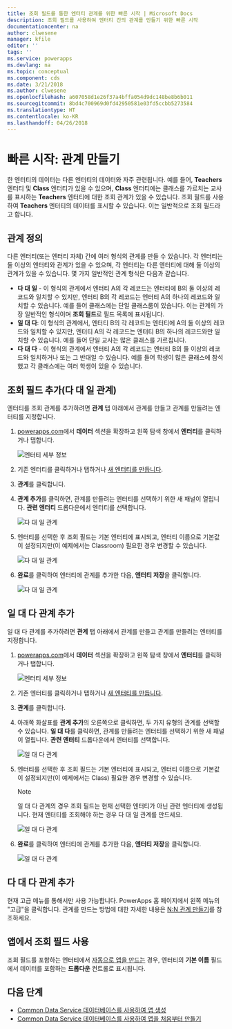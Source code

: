 ```yaml
---
title: 조회 필드를 통한 엔터티 관계를 위한 빠른 시작 | Microsoft Docs
description: 조회 필드를 사용하여 엔터티 간의 관계를 만들기 위한 빠른 시작
documentationcenter: na
author: clwesene
manager: kfile
editor: ''
tags: ''
ms.service: powerapps
ms.devlang: na
ms.topic: conceptual
ms.component: cds
ms.date: 3/21/2018
ms.author: clwesene
ms.openlocfilehash: a607058d1e26f37a4bffa054d9dc148be8b6b011
ms.sourcegitcommit: 8bd4c700969d0fd42950581e03fd5ccbb5273584
ms.translationtype: HT
ms.contentlocale: ko-KR
ms.lasthandoff: 04/26/2018
---
```

# <a name="quickstart-create-a-relationship"></a>빠른 시작: 관계 만들기
한 엔터티의 데이터는 다른 엔터티의 데이터와 자주 관련됩니다. 예를 들어, **Teachers** 엔터티 및 **Class** 엔터티가 있을 수 있으며, **Class** 엔터티에는 클래스를 가르치는 교사를 표시하는 **Teachers** 엔터티에 대한 조회 관계가 있을 수 있습니다. 조회 필드를 사용하여 **Teachers** 엔터티의 데이터를 표시할 수 있습니다. 이는 일반적으로 조회 필드라고 합니다.

## <a name="define-a-relationship"></a>관계 정의
다른 엔터티(또는 엔터티 자체) 간에 여러 형식의 관계를 만들 수 있습니다. 각 엔터티는 둘 이상의 엔터티와 관계가 있을 수 있으며, 각 엔터티는 다른 엔터티에 대해 둘 이상의 관계가 있을 수 있습니다. 몇 가지 일반적인 관계 형식은 다음과 같습니다.


* **다 대 일** - 이 형식의 관계에서 엔터티 A의 각 레코드는 엔터티에 B의 둘 이상의 레코드와 일치할 수 있지만, 엔터티 B의 각 레코드는 엔터티 A의 하나의 레코드와 일치할 수 있습니다. 예를 들어 클래스에는 단일 클래스룸이 있습니다. 이는 관계의 가장 일반적인 형식이며 **조회 필드**로 필드 목록에 표시됩니다.
* **일 대 다**: 이 형식의 관계에서, 엔터티 B의 각 레코드는 엔터티에 A의 둘 이상의 레코드와 일치할 수 있지만, 엔터티 A의 각 레코드는 엔터티 B의 하나의 레코드와만 일치할 수 있습니다. 예를 들어 단일 교사는 많은 클래스를 가르칩니다.
* **다 대 다** - 이 형식의 관계에서 엔터티 A의 각 레코드는 엔터티 B의 둘 이상의 레코드와 일치하거나 또는 그 반대일 수 있습니다. 예를 들어 학생이 많은 클래스에 참석했고 각 클래스에는 여러 학생이 있을 수 있습니다.

## <a name="add-a-lookup-field-many-to-one-relationship"></a>조회 필드 추가(다 대 일 관계)

엔터티를 조회 관계를 추가하려면 **관계** 탭 아래에서 관계를 만들고 관계를 만들려는 엔터티를 지정합니다.

1. [powerapps.com](https://web.powerapps.com)에서 **데이터** 섹션을 확장하고 왼쪽 탐색 창에서 **엔터티**를 클릭하거나 탭합니다.

    ![엔터티 세부 정보](./media/data-platform-cds-create-entity/entitylist.png "엔터티 목록")

2. 기존 엔터티를 클릭하거나 탭하거나 [새 엔터티를 만듭니다](data-platform-create-entity.md).

3. **관계**를 클릭합니다.

4. **관계 추가**를 클릭하면, 관계를 만들려는 엔터티를 선택하기 위한 새 패널이 열립니다. **관련 엔터티** 드롭다운에서 엔터티를 선택합니다.

    ![다 대 일 관계](./media/data-platform-cds-newrelationship/manytoone-1.png "다 대 일 관계")

5. 엔터티를 선택한 후 조회 필드는 기본 엔터티에 표시되고, 엔터티 이름으로 기본값이 설정되지만(이 예제에서는 Classroom) 필요한 경우 변경할 수 있습니다.

    ![다 대 일 관계](./media/data-platform-cds-newrelationship/manytoone-2.png "다 대 일 관계")

6. **완료**를 클릭하여 엔터티에 관계를 추가한 다음, **엔터티 저장**을 클릭합니다.

    ![다 대 일 관계](./media/data-platform-cds-newrelationship/manytoone-3.png "다 대 일 관계")

## <a name="add-a-one-to-many-relationship"></a>일 대 다 관계 추가

일 대 다 관계를 추가하려면 **관계** 탭 아래에서 관계를 만들고 관계를 만들려는 엔터티를 지정합니다.

1. [powerapps.com](https://web.powerapps.com)에서 **데이터** 섹션을 확장하고 왼쪽 탐색 창에서 **엔터티**를 클릭하거나 탭합니다.

    ![엔터티 세부 정보](./media/data-platform-cds-create-entity/entitylist.png "엔터티 목록")

2. 기존 엔터티를 클릭하거나 탭하거나 [새 엔터티를 만듭니다](data-platform-create-entity.md).

3. **관계**를 클릭합니다.

4. 아래쪽 화살표를 **관계 추가**의 오른쪽으로 클릭하면, 두 가지 유형의 관계를 선택할 수 있습니다. **일 대 다**를 클릭하면, 관계를 만들려는 엔터티를 선택하기 위한 새 패널이 열립니다. **관련 엔터티** 드롭다운에서 엔터티를 선택합니다.

    ![일 대 다 관계](./media/data-platform-cds-newrelationship/onetomany-1.png "일 대 다 관계")

5. 엔터티를 선택한 후 조회 필드는 기본 엔터티에 표시되고, 엔터티 이름으로 기본값이 설정되지만(이 예제에서는 Class) 필요한 경우 변경할 수 있습니다.

    > [!NOTE]
    > 일 대 다 관계의 경우 조회 필드는 현재 선택한 엔터티가 아닌 관련 엔터티에 생성됩니다. 현재 엔터티를 조회해야 하는 경우 다 대 일 관계를 만드세요.

    ![일 대 다 관계](./media/data-platform-cds-newrelationship/onetomany-2.png "일 대 다 관계")

6. **완료**를 클릭하여 엔터티에 관계를 추가한 다음, **엔터티 저장**을 클릭합니다.

    ![일 대 다 관계](./media/data-platform-cds-newrelationship/onetomany-3.png "일 대 다 관계")

## <a name="add-a-many-to-many-relationship"></a>다 대 다 관계 추가

현재 고급 메뉴를 통해서만 사용 가능합니다. PowerApps 홈 페이지에서 왼쪽 메뉴의 "고급"을 클릭합니다. 관계를 만드는 방법에 대한 자세한 내용은 [N:N 관계 만들기](/dynamics365/customer-engagement/customize/create-and-edit-nn-many-to-many-relationships)를 참조하세요.

## <a name="use-a-lookup-field-in-an-app"></a>앱에서 조회 필드 사용
조회 필드를 포함하는 엔터티에서 [자동으로 앱을 만드는](../canvas-apps/data-platform-create-app.md) 경우, 엔터티의 **기본 이름** 필드에서 데이터를 포함하는 **드롭다운** 컨트롤로 표시됩니다.

## <a name="next-steps"></a>다음 단계
* [Common Data Service 데이터베이스를 사용하여 앱 생성](../canvas-apps/data-platform-create-app.md)
* [Common Data Service 데이터베이스를 사용하여 앱을 처음부터 만들기](../canvas-apps/data-platform-create-app-scratch.md)

